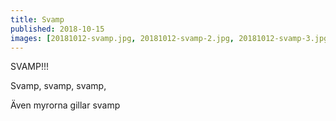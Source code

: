 ```yaml
---
title: Svamp
published: 2018-10-15
images: [20181012-svamp.jpg, 20181012-svamp-2.jpg, 20181012-svamp-3.jpg]
---
```


SVAMP!!!

Svamp, svamp, svamp,

Även myrorna gillar svamp
